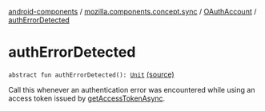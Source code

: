 [android-components](../../index.md) / [mozilla.components.concept.sync](../index.md) / [OAuthAccount](index.md) / [authErrorDetected](./auth-error-detected.md)

# authErrorDetected

`abstract fun authErrorDetected(): `[`Unit`](https://kotlinlang.org/api/latest/jvm/stdlib/kotlin/-unit/index.html) [(source)](https://github.com/mozilla-mobile/android-components/blob/master/components/concept/sync/src/main/java/mozilla/components/concept/sync/OAuthAccount.kt#L153)

Call this whenever an authentication error was encountered while using an access token
issued by [getAccessTokenAsync](get-access-token-async.md).

